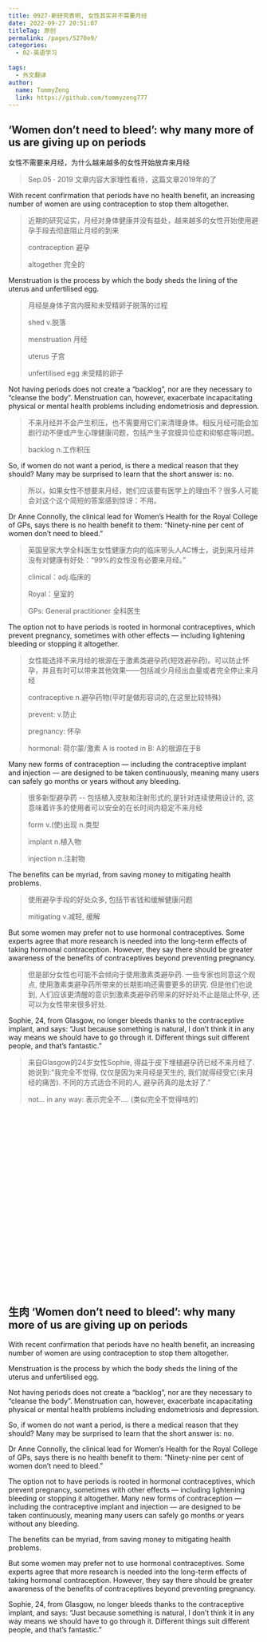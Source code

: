 ```yaml
---
title: 0927-新研究表明, 女性其实并不需要月经
date: 2022-09-27 20:51:07
titleTag: 原创
permalink: /pages/5270e9/
categories:
  - 02-英语学习
  
tags:
  - 外文翻译
author: 
  name: TommyZeng
  link: https://github.com/tommyzeng777
---
```

## ‘Women don’t need to bleed’: why many more of us are giving up on periods

女性不需要来月经，为什么越来越多的女性开始放弃来月经

>Sep.05 · 2019 文章内容大家理性看待，这篇文章2019年的了

With recent confirmation that periods have no health benefit, an increasing number of women are using contraception to stop them altogether.<!-- more -->
>近期的研究证实，月经对身体健康并没有益处，越来越多的女性开始使用避孕手段去彻底阻止月经的到来
>
>contraception 避孕
>
>altogether 完全的


Menstruation is the process by which the body sheds the lining of the uterus and unfertilised egg. 
>月经是身体子宫内膜和未受精卵子脱落的过程
>
>shed v.脱落
>
>menstruation 月经
>
>uterus 子宫
>
>unfertilised egg 未受精的卵子


Not having periods does not create a “backlog”, nor are they necessary to “cleanse the body”. Menstruation can, however, exacerbate incapacitating physical or mental health problems including endometriosis and depression.
>不来月经并不会产生积压，也不需要用它们来清理身体。相反月经可能会加剧行动不便或产生心理健康问题，包括产生子宫膜异位症和抑郁症等问题。
>
>backlog n.工作积压



So, if women do not want a period, is there a medical reason that they should? Many may be surprised to learn that the short answer is: no.
>所以，如果女性不想要来月经，她们应该要有医学上的理由不？很多人可能会对这个这个简短的答案感到惊讶：不用。

Dr Anne Connolly, the clinical lead for Women’s Health for the Royal College of GPs, says there is no health benefit to them: “Ninety-nine per cent of women don’t need to bleed.”
>英国皇家大学全科医生女性健康方向的临床带头人AC博士，说到来月经并没有对健康有好处：“99%的女性没有必要来月经。”
>
>clinical：adj.临床的
>
>Royal：皇室的
>
>GPs: General practitioner 全科医生


The option not to have periods is rooted in hormonal contraceptives, which prevent pregnancy, sometimes with other effects — including lightening bleeding or stopping it altogether. 
>女性能选择不来月经的根源在于激素类避孕药(短效避孕药)。可以防止怀孕，并且有时可以带来其他效果——包括减少月经出血量或者完全停止来月经
>
>contraceptive n.避孕药物(平时是做形容词的,在这里比较特殊)
>
>prevent: v.防止
>
>pregnancy: 怀孕
>
>hormonal: 荷尔蒙/激素
>A is rooted in B: A的根源在于B


Many new forms of contraception — including the contraceptive implant and injection — are designed to be taken continuously, meaning many users can safely go months or years without any bleeding.
>很多新型避孕药 -- 包括植入皮肤和注射形式的,是针对连续使用设计的, 这意味着许多的使用者可以安全的在长时间内稳定不来月经
>
>form v.(使)出现 n.类型
>
>implant n.植入物
>
>injection n.注射物



The benefits can be myriad, from saving money to mitigating health problems.
>使用避孕手段的好处众多, 包括节省钱和缓解健康问题
>
>mitigating v.减轻, 缓解

But some women may prefer not to use hormonal contraceptives. 
Some experts agree that more research is needed into the long-term effects of taking hormonal contraception. However, they say there should be greater awareness of the benefits of contraceptives beyond preventing pregnancy.
>但是部分女性也可能不会倾向于使用激素类避孕药. 一些专家也同意这个观点, 使用激素类避孕药所带来的长期影响还需要更多的研究. 但是他们也说到, 人们应该更清醒的意识到激素类避孕药带来的好好处不止是阻止怀孕, 还可以为女性带来很多好处.

Sophie, 24, from Glasgow, no longer bleeds thanks to the contraceptive implant, and says: “Just because something is natural, I don’t think it in any way means we should have to go through it. Different things suit different people, and that’s fantastic.”
>来自Glasgow的24岁女性Sophie, 得益于皮下埋植避孕药已经不来月经了. 她说到:"我完全不觉得, 仅仅是因为来月经是天生的, 我们就得经受它(来月经的痛苦). 不同的方式适合不同的人, 避孕药真的是太好了."
>
>not... in any way: 表示完全不.... (类似完全不觉得啥的)




<br><br><br><br><br><br><br><br><br><br><br><br><br><br><br><br><br><br><br><br><br>



## 生肉 ‘Women don’t need to bleed’: why many more of us are giving up on periods

With recent confirmation that periods have no health benefit, an increasing number of women are using contraception to stop them altogether.

Menstruation is the process by which the body sheds the lining of the uterus and unfertilised egg. 

Not having periods does not create a “backlog”, nor are they necessary to “cleanse the body”. Menstruation can, however, exacerbate incapacitating physical or mental health problems including endometriosis and depression.

So, if women do not want a period, is there a medical reason that they should? Many may be surprised to learn that the short answer is: no.

Dr Anne Connolly, the clinical lead for Women’s Health for the Royal College of GPs, says there is no health benefit to them: “Ninety-nine per cent of women don’t need to bleed.”

The option not to have periods is rooted in hormonal contraceptives, which prevent pregnancy, sometimes with other effects — including lightening bleeding or stopping it altogether. Many new forms of contraception — including the contraceptive implant and injection — are designed to be taken continuously, meaning many users can safely go months or years without any bleeding.

The benefits can be myriad, from saving money to mitigating health problems.

But some women may prefer not to use hormonal contraceptives. Some experts agree that more research is needed into the long-term effects of taking hormonal contraception. However, they say there should be greater awareness of the benefits of contraceptives beyond preventing pregnancy.

Sophie, 24, from Glasgow, no longer bleeds thanks to the contraceptive implant, and says: “Just because something is natural, I don’t think it in any way means we should have to go through it. Different things suit different people, and that’s fantastic.”

